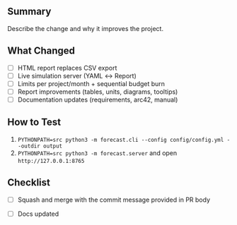 ## Summary

Describe the change and why it improves the project.

## What Changed

- [ ] HTML report replaces CSV export
- [ ] Live simulation server (YAML ↔ Report)
- [ ] Limits per project/month + sequential budget burn
- [ ] Report improvements (tables, units, diagrams, tooltips)
- [ ] Documentation updates (requirements, arc42, manual)

## How to Test

1. `PYTHONPATH=src python3 -m forecast.cli --config config/config.yml --outdir output`
2. `PYTHONPATH=src python3 -m forecast.server` and open `http://127.0.0.1:8765`

## Checklist

- [ ] Squash and merge with the commit message provided in PR body
- [ ] Docs updated

